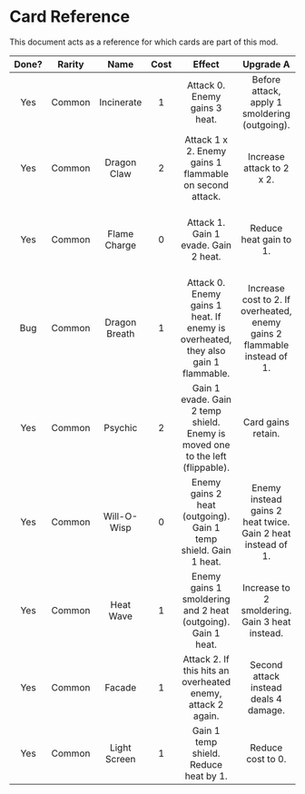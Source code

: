 # Card Reference

This document acts as a reference for which cards are part of this mod.

| Done? | Rarity | Name | Cost | Effect | Upgrade A | Upgrade B |
|:-:|:-:|:-:|:-:|:-:|:-:|:-:|
| Yes | Common | Incinerate | 1 | Attack 0. Enemy gains 3 heat. | Before attack, apply 1 smoldering (outgoing). | Attack 0 x 2, apply burn on both attacks. |
| Yes | Common | Dragon Claw | 2 | Attack 1 x 2. Enemy gains 1 flammable on second attack. | Increase attack to 2 x 2. | Enemy gains 2 heat on first attack. |
| Yes | Common | Flame Charge | 0 | Attack 1. Gain 1 evade. Gain 2 heat. | Reduce heat gain to 1. | Increase cost to 1. Increase attack to 2 and evade to 2. |
| Bug | Common | Dragon Breath | 1 | Attack 0. Enemy gains 1 heat. If enemy is overheated, they also gain 1 flammable. | Increase cost to 2. If overheated, enemy gains 2 flammable instead of 1. | Enemy gains 2 heat instead of 1. |
| Yes | Common | Psychic | 2 | Gain 1 evade. Gain 2 temp shield. Enemy is moved one to the left (flippable). | Card gains retain. | Gain 2 real shield instead of temp shield. |
| Yes | Common | Will-O-Wisp | 0 | Enemy gains 2 heat (outgoing). Gain 1 temp shield. Gain 1 heat. | Enemy instead gains 2 heat twice. Gain 2 heat instead of 1. | Enemy also gains 1 smoldering beforehand. Increase cost to 1. |
| Yes | Common | Heat Wave | 1 | Enemy gains 1 smoldering and 2 heat (outgoing). Gain 1 heat. | Increase to 2 smoldering. Gain 3 heat instead. | Remove self heat gain. |
| Yes | Common | Facade | 1 | Attack 2. If this hits an overheated enemy, attack 2 again. | Second attack instead deals 4 damage. | Add pierce to both attacks. |
| Yes | Common | Light Screen | 1 | Gain 1 temp shield. Reduce heat by 1. | Reduce cost to 0. | Gain 2 temp shield. Reduce heat by 2. |